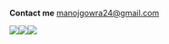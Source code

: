 **Contact me**
<manojgowra24@gmail.com>

[<img src="file:///C:/Users/manoj/Downloads/icons8-linkedin-48.png"/>](https://www.linkedin.com/in/manoj-gowra-9b9668150)[<img src='file:///C:/Users/manoj/Downloads/github.png' />](https://github.com/Manoj-gowra)[<img src="file:///C:/Users/manoj/Downloads/icons8-instagram-logo-48.png" />](https://www.instagram.com/manoj__gowra/)